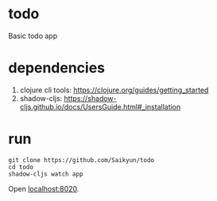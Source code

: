 # todo

Basic todo app

# dependencies

1. clojure cli tools: https://clojure.org/guides/getting_started
2. shadow-cljs: https://shadow-cljs.github.io/docs/UsersGuide.html#_installation

# run

```
git clone https://github.com/Saikyun/todo
cd todo
shadow-cljs watch app
```

Open [localhost:8020](http://localhost:8020).
